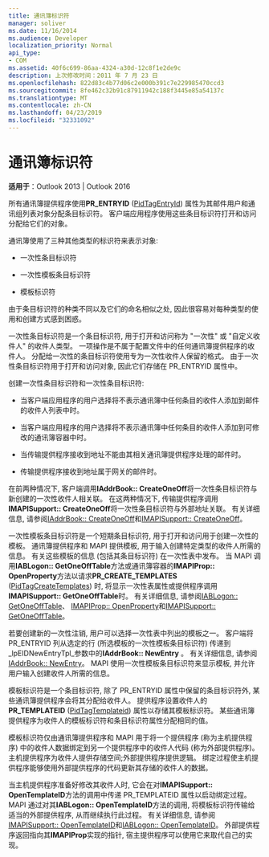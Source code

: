 ```yaml
---
title: 通讯簿标识符
manager: soliver
ms.date: 11/16/2014
ms.audience: Developer
localization_priority: Normal
api_type:
- COM
ms.assetid: 40f6c699-86aa-4324-a30d-12c8f1e2de9c
description: 上次修改时间：2011 年 7 月 23 日
ms.openlocfilehash: 822d83c4b77d06c2e000b391c7e229985470ccd3
ms.sourcegitcommit: 8fe462c32b91c87911942c188f3445e85a54137c
ms.translationtype: MT
ms.contentlocale: zh-CN
ms.lasthandoff: 04/23/2019
ms.locfileid: "32331092"
---
```

# <a name="address-book-identifiers"></a>通讯簿标识符

  
  
**适用于**：Outlook 2013 | Outlook 2016 
  
所有通讯簿提供程序使用**PR_ENTRYID** ([PidTagEntryId](pidtagentryid-canonical-property.md)) 属性为其邮件用户和通讯组列表对象分配条目标识符。 客户端应用程序使用这些条目标识符打开和访问分配给它们的对象。
  
通讯簿使用了三种其他类型的标识符来表示对象:
  
- 一次性条目标识符
    
- 一次性模板条目标识符
    
- 模板标识符
    
由于条目标识符的种类不同以及它们的命名相似之处, 因此很容易对每种类型的使用和创建方式感到困惑。 
  
一次性条目标识符是一个条目标识符, 用于打开和访问称为 "一次性" 或 "自定义收件人" 的收件人类型。 一项操作是不属于配置文件中的任何通讯簿提供程序的收件人。 分配给一次性的条目标识符使用专为一次性收件人保留的格式。 由于一次性条目标识符用于打开和访问对象, 因此它们存储在 PR_ENTRYID 属性中。
  
创建一次性条目标识符和一次性条目标识符:
  
- 当客户端应用程序的用户选择将不表示通讯簿中任何条目的收件人添加到邮件的收件人列表中时。
    
- 当客户端应用程序的用户选择将不表示通讯簿中任何条目的收件人添加到可修改的通讯簿容器中时。
    
- 当传输提供程序接收到地址不能由其相关通讯簿提供程序处理的邮件时。
    
- 传输提供程序接收到地址属于网关的邮件时。
    
在前两种情况下, 客户端调用**IAddrBook:: CreateOneOff**将一次性条目标识符与新创建的一次性收件人相关联。 在这两种情况下, 传输提供程序调用**IMAPISupport:: CreateOneOff**将一次性条目标识符与外部地址关联。 有关详细信息, 请参阅[IAddrBook:: CreateOneOff](iaddrbook-createoneoff.md)和[IMAPISupport:: CreateOneOff](imapisupport-createoneoff.md)。
  
一次性模板条目标识符是一个短期条目标识符, 用于打开和访问用于创建一次性的模板。 通讯簿提供程序和 MAPI 提供模板, 用于输入创建特定类型的收件人所需的信息。 有关这些模板的信息 (包括其条目标识符) 在一次性表中发布。 当 MAPI 调用**IABLogon:: GetOneOffTable**方法或通讯簿容器的**IMAPIProp:: OpenProperty**方法以请求**PR_CREATE_TEMPLATES** ([PidTagCreateTemplates](pidtagcreatetemplates-canonical-property.md)) 时, 将显示一次性表属性或提供程序调用**IMAPISupport:: GetOneOffTable**时。 有关详细信息, 请参阅[IABLogon:: GetOneOffTable](iablogon-getoneofftable.md)、 [IMAPIProp:: OpenProperty](imapiprop-openproperty.md)和[IMAPISupport:: GetOneOffTable](imapisupport-getoneofftable.md)。
  
若要创建新的一次性注销, 用户可以选择一次性表中列出的模板之一。 客户端将 PR_ENTRYID 列从选定的行 (所选模板的一次性模板条目标识符) 传递到_lpEIDNewEntryTpl_参数中的**IAddrBook:: NewEntry** 。 有关详细信息, 请参阅[IAddrBook:: NewEntry](iaddrbook-newentry.md)。 MAPI 使用一次性模板条目标识符来显示模板, 并允许用户输入创建收件人所需的信息。 
  
模板标识符是一个条目标识符, 除了 PR_ENTRYID 属性中保留的条目标识符外, 某些通讯簿提供程序会将其分配给收件人。 提供程序设置收件人的**PR_TEMPLATEID** ([PidTagTemplateid](pidtagtemplateid-canonical-property.md)) 属性以存储其模板标识符。 某些通讯簿提供程序为收件人的模板标识符和条目标识符属性分配相同的值。
  
模板标识符仅由通讯簿提供程序和 MAPI 用于将一个提供程序 (称为主机提供程序) 中的收件人数据绑定到另一个提供程序中的收件人代码 (称为外部提供程序)。 主机提供程序为收件人提供存储空间;外部提供程序提供逻辑。 绑定过程使主机提供程序能够使用外部提供程序的代码更新其存储的收件人的数据。
  
当主机提供程序准备好修改其收件人时, 它会在对**IMAPISupport:: OpenTemplateID**方法的调用中传递 PR_TEMPLATEID 属性以启动绑定过程。 MAPI 通过对其**IABLogon:: OpenTemplateID**方法的调用, 将模板标识符传输给适当的外部提供程序, 从而继续执行此过程。 有关详细信息, 请参阅[IMAPISupport:: OpenTemplateID](imapisupport-opentemplateid.md)和[IABLogon:: OpenTemplateID](iablogon-opentemplateid.md)。 外部提供程序返回指向其**IMAPIProp**实现的指针, 宿主提供程序可以使用它来取代自己的实现。 
  

